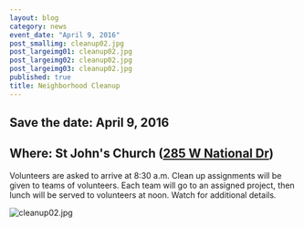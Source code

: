 ```yaml
---
layout: blog
category: news
event_date: "April 9, 2016"
post_smallimg: cleanup02.jpg
post_largeimg01: cleanup02.jpg
post_largeimg02: cleanup02.jpg
post_largeimg03: cleanup02.jpg
published: true
title: Neighborhood Cleanup
---
```



## Save the date: April 9, 2016
## Where: St John's Church ([285 W National Dr](https://www.google.com/maps/place/285+W+National+Dr,+Newark,+OH+43055/@40.044527,-82.406612,17z/data=!3m1!4b1!4m2!3m1!1s0x883817ec02482631:0xb8b269f2a57333d9))

Volunteers are asked to arrive at 8:30 a.m. Clean up assignments will be given to teams of volunteers. Each team will go to an assigned project, then lunch will be served to volunteers at noon. Watch for additional details.

![cleanup02.jpg]({{site.baseurl}}/public/images/cleanup02.jpg)
